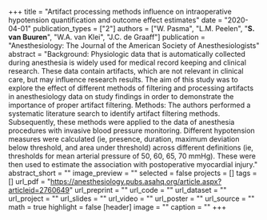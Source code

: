 +++
title = "Artifact processing methods influence on intraoperative hypotension quantification and outcome effect estimates"
date = "2020-04-01"
publication_types = ["2"]
authors = ["W. Pasma", "L.M. Peelen", "**S. van Buuren**", "W.A. van Klei", "J.C. de Graaff"]
publication = "Anesthesiology: The Journal of the American Society of Anesthesiologists"
abstract = "Background: Physiologic data that is automatically collected during anesthesia is widely used for medical record keeping and clinical research. These data contain artifacts, which are not relevant in clinical care, but may influence research results. The aim of this study was to explore the effect of different methods of filtering and processing artifacts in anesthesiology data on study findings in order to demonstrate the importance of proper artifact filtering. Methods: The authors performed a systematic literature search to identify artifact filtering methods. Subsequently, these methods were applied to the data of anesthesia procedures with invasive blood pressure monitoring. Different hypotension measures were calculated (ie, presence, duration, maximum deviation below threshold, and area under threshold) across different definitions (ie, thresholds for mean arterial pressure of 50, 60, 65, 70 mmHg). These were then used to estimate the association with postoperative myocardial injury."
abstract_short = ""
image_preview = ""
selected = false
projects = []
tags = []
url_pdf = "https://anesthesiology.pubs.asahq.org/article.aspx?articleid=2760649"
url_preprint = ""
url_code = ""
url_dataset = ""
url_project = ""
url_slides = ""
url_video = ""
url_poster = ""
url_source = ""
math = true
highlight = false
[header]
image = ""
caption = ""
+++
